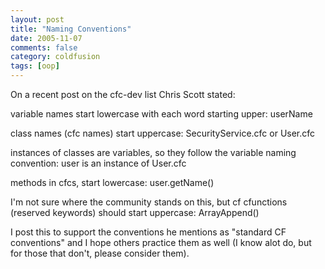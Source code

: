 ```yaml
---
layout: post
title: "Naming Conventions"
date: 2005-11-07
comments: false
category: coldfusion
tags: [oop]
---
```

On a recent post on the cfc-dev list Chris Scott stated:  


>  
variable names start lowercase with each word starting upper: userName  

class names (cfc names) start uppercase: SecurityService.cfc or User.cfc  

instances of classes are variables, so they follow the variable naming
convention: user is an instance of User.cfc  

methods in cfcs, start lowercase: user.getName()  

I'm not sure where the community stands on this, but cf cfunctions (reserved
keywords) should start uppercase: ArrayAppend()  



I post this to support the conventions he mentions as "standard CF
conventions" and I hope others practice them as well (I know alot do, but for
those that don't, please consider them).

